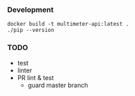 ### Development
```
docker build -t multimeter-api:latest .
./pip --version
```
### TODO

- test
- linter
- PR lint & test
    - guard master branch
